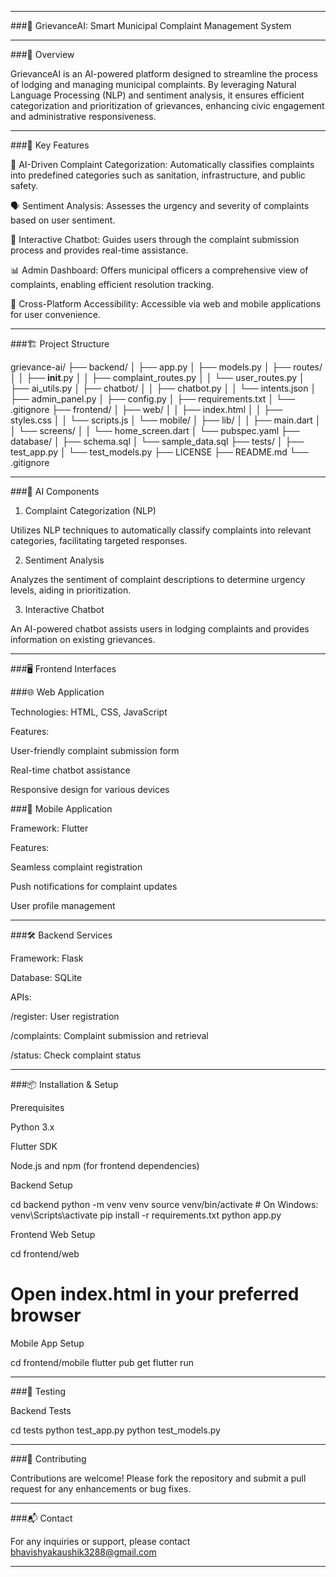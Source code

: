 
---

###🧾 GrievanceAI: Smart Municipal Complaint Management System




---

###📌 Overview

GrievanceAI is an AI-powered platform designed to streamline the process of lodging and managing municipal complaints. By leveraging Natural Language Processing (NLP) and sentiment analysis, it ensures efficient categorization and prioritization of grievances, enhancing civic engagement and administrative responsiveness.


---

###🚀 Key Features

🤖 AI-Driven Complaint Categorization: Automatically classifies complaints into predefined categories such as sanitation, infrastructure, and public safety.

🗣️ Sentiment Analysis: Assesses the urgency and severity of complaints based on user sentiment.

💬 Interactive Chatbot: Guides users through the complaint submission process and provides real-time assistance.

📊 Admin Dashboard: Offers municipal officers a comprehensive view of complaints, enabling efficient resolution tracking.

📱 Cross-Platform Accessibility: Accessible via web and mobile applications for user convenience.



---

###🏗️ Project Structure

grievance-ai/
├── backend/
│   ├── app.py
│   ├── models.py
│   ├── routes/
│   │   ├── __init__.py
│   │   ├── complaint_routes.py
│   │   └── user_routes.py
│   ├── ai_utils.py
│   ├── chatbot/
│   │   ├── chatbot.py
│   │   └── intents.json
│   ├── admin_panel.py
│   ├── config.py
│   ├── requirements.txt
│   └── .gitignore
├── frontend/
│   ├── web/
│   │   ├── index.html
│   │   ├── styles.css
│   │   └── scripts.js
│   └── mobile/
│       ├── lib/
│       │   ├── main.dart
│       │   └── screens/
│       │       └── home_screen.dart
│       └── pubspec.yaml
├── database/
│   ├── schema.sql
│   └── sample_data.sql
├── tests/
│   ├── test_app.py
│   └── test_models.py
├── LICENSE
├── README.md
└── .gitignore


---

###🧠 AI Components

1. Complaint Categorization (NLP)

Utilizes NLP techniques to automatically classify complaints into relevant categories, facilitating targeted responses.

2. Sentiment Analysis

Analyzes the sentiment of complaint descriptions to determine urgency levels, aiding in prioritization.

3. Interactive Chatbot

An AI-powered chatbot assists users in lodging complaints and provides information on existing grievances.


---

###🖥️ Frontend Interfaces

###🌐 Web Application

Technologies: HTML, CSS, JavaScript

Features:

User-friendly complaint submission form

Real-time chatbot assistance

Responsive design for various devices



###📱 Mobile Application

Framework: Flutter

Features:

Seamless complaint registration

Push notifications for complaint updates

User profile management




---

###🛠️ Backend Services

Framework: Flask

Database: SQLite

APIs:

/register: User registration

/complaints: Complaint submission and retrieval

/status: Check complaint status




---

###📦 Installation & Setup

Prerequisites

Python 3.x

Flutter SDK

Node.js and npm (for frontend dependencies)


Backend Setup

cd backend
python -m venv venv
source venv/bin/activate  # On Windows: venv\Scripts\activate
pip install -r requirements.txt
python app.py

Frontend Web Setup

cd frontend/web
# Open index.html in your preferred browser

Mobile App Setup

cd frontend/mobile
flutter pub get
flutter run


---

###🧪 Testing

Backend Tests

cd tests
python test_app.py
python test_models.py


---

###🤝 Contributing

Contributions are welcome! Please fork the repository and submit a pull request for any enhancements or bug fixes.


---

###📬 Contact

For any inquiries or support, please contact bhavishyakaushik3288@gmail.com


---

